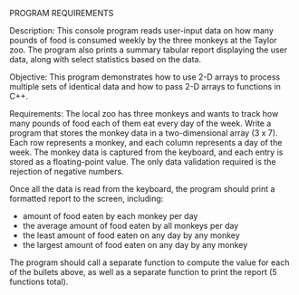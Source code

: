 PROGRAM REQUIREMENTS

Description: 
This console program reads user-input data on how many pounds of food is consumed weekly by the three monkeys at the Taylor zoo. The program also prints a summary tabular report displaying the user data, along with select statistics based on the data.
             
Objective:
This program demonstrates how to use 2-D arrays to process multiple sets of identical data and  how to pass 2-D arrays to functions in C++.

Requirements:
The local zoo has three monkeys and wants to track how many pounds of food each of them eat every day of the week. Write a program that stores the monkey data in a two-dimensional array (3 x 7). Each row represents a monkey, and each column represents a day of the week. The monkey data is captured from the keyboard, and each entry is stored as a floating-point value. The only data validation required is the rejection of negative numbers. 

Once all the data is read from the keyboard, the program should print a formatted report to the screen, including:
- amount of food eaten by each monkey per day
- the average amount of food eaten by all monkeys per day
- the least amount of food eaten on any day by any monkey
- the largest amount of food eaten on any day by any monkey

The program should call a separate function to compute the value for each of the bullets above, as well as a separate function to print the report (5 functions total).
